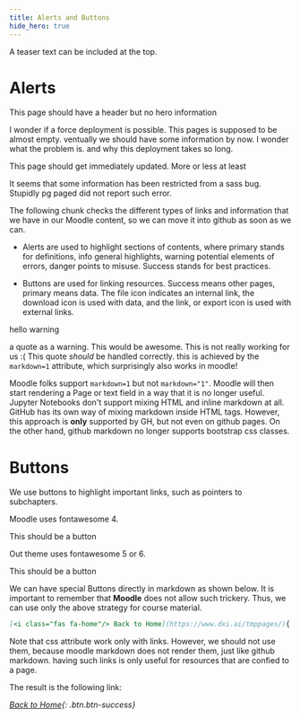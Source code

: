 ```yaml
---
title: Alerts and Buttons
hide_hero: true
---
```


A teaser text can be included at the top. 

# Alerts

This page should have a header but no hero information

I wonder if a force deployment is possible. This pages is supposed to be almost empty. ventually we should have some information by now. I wonder what the problem is. and why this deployment takes so long.

This page should get immediately updated. More or less at least

It seems that some information has been restricted from a sass bug. Stupidly pg paged did not report such error. 

The following chunk checks the different types of links and information that we have in our Moodle content, so we can move it into github as soon as we can. 

- Alerts are used to highlight sections of contents, where primary stands for definitions, info general highlights, warning potential elements of errors, danger points to misuse. Success stands for best practices. 

- Buttons are used for linking resources. Success means other pages, primary means data. The file icon indicates an internal link, the download icon is used with data, and the link, or export icon is used with external links.

<p class="alert alert-warning">hello warning</p>


<p class="alert alert-info" markdown=1> 

a quote as a warning. This would be awesome. This is not really working for us :( This quote *should* be handled correctly. this is achieved by the `markdown=1` attribute, which surprisingly also works in moodle!

</p>

Moodle folks support `markdown=1` but not `markdown="1"`. Moodle will then start rendering a Page or text field in a way that it is no longer useful. Jupyter Notebooks don't support mixing HTML and inline markdown at all. GitHub has its own way of mixing markdown inside HTML tags. However, this approach is **only** supported by GH, but not even on github pages. On the other hand, github markdown no longer supports bootstrap css classes. 

# Buttons

We use buttons to highlight important links, such as pointers to subchapters.

Moodle uses fontawesome 4.

<p class="btn btn-primary"><i class="fa fa-file-o"></i> This should be a button</p>

Out theme uses fontawesome 5 or 6.

<p class="button is-primary"><i class="fa fa-file"></i> This should be a button</p>

We can have special Buttons directly in markdown as shown below. It is important to remember that **Moodle** does not allow such trickery. Thus, we can use only the above strategy for course material.

```markdown
[<i class="fas fa-home"/> Back to Home](https://www.dxi.ai/tmppages/){: .btn.btn-success}
```

Note that css attribute work only with links. However, we should not use them, because moodle markdown does not render them, just like github markdown. having such links is only useful for resources that are confied to a page. 

The result is the following link: 

[<i class="fas fa-home"/> Back to Home](https://www.dxi.ai/tmppages/){: .btn.btn-success}